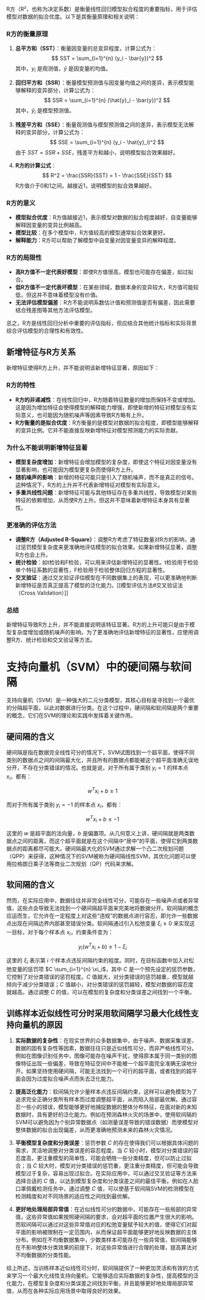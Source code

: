 R方（R²，也称为决定系数）是衡量线性回归模型拟合程度的重要指标，用于评估模型对数据的拟合优度。以下是其衡量原理和相关说明：

### R方的衡量原理
1. **总平方和（SST）**：衡量因变量的总变异程度，计算公式为：
   $$
   SST = \sum_{i=1}^{n} (y_i - \bar{y})^2
   $$
   其中，$y_i$ 是观测值，$\bar{y}$ 是因变量的均值。

2. **回归平方和（SSR）**：衡量模型预测值与因变量均值之间的差异，表示模型能够解释的变异部分，计算公式为：
   $$
   SSR = \sum_{i=1}^{n} (\hat{y}_i - \bar{y})^2
   $$
   其中，$\hat{y}_i$ 是模型预测值。

3. **残差平方和（SSE）**：衡量观测值与模型预测值之间的差异，表示模型无法解释的变异部分，计算公式为：
   $$
   SSE = \sum_{i=1}^{n} (y_i - \hat{y}_i)^2
   $$
   由于 $SST = SSR + SSE$，残差平方和越小，说明模型拟合效果越好。

4. **R方的计算公式**：
   $$
   R^2 = \frac{SSR}{SST} = 1 - \frac{SSE}{SST}
   $$
   R方值介于0和1之间，越接近1，说明模型的拟合效果越好。

### R方的意义
- **模型拟合优度**：R方值越接近1，表示模型对数据的拟合程度越好，自变量能够解释因变量的变异比例越高。
- **模型比较**：在多个模型中，R方值较高的模型通常拟合效果更好。
- **解释能力**：R方可以帮助了解模型中自变量对因变量变异的解释程度。

### R方的局限性
- **高R方值不一定代表好模型**：即使R方值很高，模型也可能存在偏差，如过拟合。
- **低R方值不一定代表坏模型**：在某些领域，数据本身的变异较大，R方值可能较低，但这并不意味着模型没有价值。
- **无法评估模型偏差**：R方不能说明系数估计值和预测值是否有偏差，因此需要结合残差图等其他方法评估模型。

总之，R方是线性回归分析中重要的评估指标，但应结合其他统计指标和实际背景综合评估模型的合理性和有效性。

## 新增特征与R方关系
新增特征使得R方上升，并不能说明该新增特征显著，原因如下：

### R方的特性
- **R方的非递减性**：在线性回归中，R方随着特征数量的增加而保持不变或增加。这是因为增加特征会使得模型的解释能力增强，即使新增的特征对模型没有实际意义，也可能因为随机噪声等因素导致R方略有上升。
- **R方衡量的是拟合优度**：R方衡量的是模型对数据的拟合程度，即模型能够解释的变异比例。它并不能直接反映新增特征对模型预测能力的实际贡献。

### 为什么不能说明新增特征显著
- **模型复杂度增加**：新增特征会增加模型的复杂度，即使这个特征对因变量没有显著影响，也可能因为模型更复杂而使得R方上升。
- **随机噪声的影响**：新增的特征可能只是引入了随机噪声，而不是真正的信号。这种情况下，R方的上升并不代表新增特征对模型有实际意义。
- **多重共线性问题**：新增特征可能与其他特征存在多重共线性，导致模型对某些特征的依赖增加，从而使R方上升。但这并不意味着新增特征本身具有显著性。

### 更准确的评估方法
- **调整R方（Adjusted R-Square）**：调整R方考虑了特征数量对R方的影响，通过惩罚模型复杂度来更准确地评估模型的拟合效果。如果新增特征显著，调整R方也会上升。
- **统计检验**：如t检验和F检验，可以用来评估新增特征的显著性。t检验用于检验单个特征系数的显著性，F检验用于检验整体回归方程的显著性。
- **交叉验证**：通过交叉验证评估模型在不同数据集上的表现，可以更准确地判断新增特征是否真正提高了模型的泛化能力。[[模型评估方法#交叉验证法（Cross Validation）]]

### 总结
新增特征导致R方上升，并不能直接说明该特征显著。R方的上升可能只是由于模型复杂度增加或随机噪声的影响。为了更准确地评估新增特征的显著性，应使用调整R方、统计检验和交叉验证等方法。


# 支持向量机（SVM）中的硬间隔与软间隔

支持向量机（SVM）是一种强大的二元分类模型，其核心目标是寻找到一个最优的分隔超平面，以此对数据进行分类。在这个过程中，硬间隔和软间隔是两个重要的概念，它们在SVM的理论和实践中发挥着关键作用。

## 硬间隔的含义

硬间隔是指在数据完全线性可分的情况下，SVM试图找到一个超平面，使得不同类别的数据点之间的间隔最大化，并且所有的数据点都能被这个超平面准确无误地分开，不存在分类错误的情况。也就是说，对于所有属于类别 $y_i = 1$ 的样本点 $x_i$，都有：

$$
w^T x_i + b \geq 1
$$

而对于所有属于类别 $y_i = -1$ 的样本点 $x_i$，都有：

$$
w^T x_i + b \leq -1
$$

这里的 $w$ 是超平面的法向量，$b$ 是偏置项。从几何意义上讲，硬间隔就是两类数据点之间的距离，而这个超平面就是在这个间隔中“居中”的平面，使得它到两类数据点的距离都尽可能大。硬间隔最大化的SVM通过求解一个凸二次规划问题（QPP）来获得，这种情况下的SVM被称为硬间隔线性SVM，其优化问题可以使用拉格朗日乘子法等商业二次规划（QP）代码来求解。

## 软间隔的含义

然而，在实际应用中，数据往往并非完全线性可分，可能存在一些噪声点或者异常值，这些点会导致无法找到一个硬间隔超平面来完美地将数据分开。软间隔的概念应运而生，它允许在一定程度上对这些“违规”的数据点进行容忍，即允许一些数据点出现在间隔边界内部甚至错误分类。软间隔通过引入松弛变量 $\xi_i \geq 0$ 来实现这一目标，对于每个样本点 $x_i$，约束条件变为：

$$
y_i(w^T x_i + b) \geq 1 - \xi_i
$$

这里的 $\xi_i$ 表示第 $i$ 个样本点违反间隔约束的程度。同时，在目标函数中加入对松弛变量的惩罚项 $C \sum_{i=1}^{n} \xi_i$，其中 $C$ 是一个预先设定的惩罚参数，它控制了对分类错误的惩罚程度。$C$ 值越大，对分类错误的惩罚越重，模型就越倾向于减少分类错误；$C$ 值越小，对分类错误的惩罚越轻，模型对数据的容忍度就越高。通过调整 $C$ 的值，可以在模型的复杂度和分类误差之间找到一个平衡。

## 训练样本近似线性可分时采用软间隔学习最大化线性支持向量机的原因

1. **实际数据的复杂性**：在现实世界的众多数据集中，由于噪声、数据采集误差、数据的固有复杂性等因素，数据往往只是近似线性可分，而非严格线性可分。例如在图像识别任务中，图像可能存在噪声干扰，使得原本属于同一类别的图像特征出现一些偏差，导致在特征空间中不能被一个超平面完全准确无误地分开。如果坚持使用硬间隔，可能无法找到一个可行的超平面，或者找到的超平面会因为过度拟合噪声点而失去泛化能力。

2. **提高泛化能力**：软间隔允许少量样本点违反间隔约束，这样可以避免模型为了追求完全正确分类所有样本而过度调整超平面，从而陷入局部最优解。通过容忍一些小的错误，模型能够更好地捕捉数据的整体分布特征，在面对新的未知数据时，具有更好的泛化能力。例如在预测森林火灾的场景中，使用软间隔的SVM可以避免因为个别异常数据点（如测量误差导致的错误数据）而使模型对整体数据的拟合出现偏差，从而更准确地预测未来的森林火灾情况。

3. **平衡模型复杂度和分类误差**：惩罚参数 $C$ 的存在使得我们可以根据具体问题的需求，灵活地调整对分类误差的容忍程度。当 $C$ 较小时，模型对分类错误的容忍度高，更注重模型的简单性，可能会牺牲一些分类精度，但可以防止过拟合；当 $C$ 较大时，模型对分类错误的惩罚重，更注重分类精度，但可能会导致模型过于复杂，容易出现过拟合。在实际应用中，可以通过交叉验证等方法来选择合适的 $C$ 值，以达到模型复杂度和分类误差之间的最佳平衡。例如在人脸口罩佩戴检测任务中，通过调整 $C$ 值，可以使基于软间隔SVM的检测模型在检测精度和对不同场景的适应性之间找到最优解。

4. **更好地处理局部异常值**：在近似线性可分的数据中，可能存在一些局部的异常值，这些异常值如果按照硬间隔的要求，会对超平面的位置产生很大的影响。而软间隔可以通过对这些异常值对应的松弛变量赋予较大的值，使得它们对超平面的影响被限制在一定范围内，从而保证超平面能够更好地反映数据的主体分布。例如在不均衡数据集中，少数类样本可能存在一些异常值，软间隔能够在不影响整体分类效果的前提下，对这些异常值进行合理的处理，提高算法对不均衡数据的分类性能。

综上所述，当训练样本近似线性可分时，软间隔提供了一种更加灵活和有效的方式来学习一个最大化线性支持向量机，它能够适应实际数据的复杂性，提高模型的泛化能力，在模型复杂度和分类误差之间找到平衡，并且能够更好地处理局部异常值，从而在各种实际应用场景中取得良好的效果。
